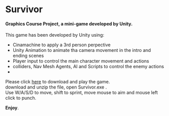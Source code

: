 # Survivor

#### Graphics Course Project, a mini-game developed by Unity.

This game has been developed by Unity using:
* Cinamachine to apply a 3rd person perpective
* Unity Animation to animate tha camera movement in the intro and ending scenes
* Player input to control the main character movement and actions
* colliders, Nav Mesh Agents, AI and Scripts to control the enemy actions
* 

Please click [here](https://drive.google.com/drive/folders/11XYvGukCYz-lWQ9qd-MVXm1SzV8RI9W8?usp=sharing) to download and play the game.  
download and unzip the file, open Survivor.exe .  
Use W/A/S/D to move, shift to sprint, move mouse to aim and mouse left click to punch.


**Enjoy**.
